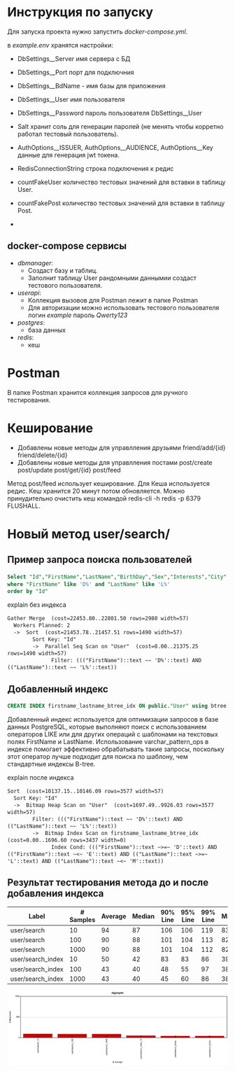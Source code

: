 # Инструкция по запуску

Для запуска проекта нужно запустить *docker-compose.yml*.

в *example.env* хранятся настройки:

- DbSettings__Server имя сервера с БД
- DbSettings__Port порт для подключния
- DbSettings__BdName - имя базы для приложения
- DbSettings__User имя пользователя
- DbSettings__Password пароль пользователя DbSettings__User

- Salt хранит соль для генерации паролей (не менять чтобы корретно работал тестовый пользователь).
- AuthOptions__ISSUER, AuthOptions__AUDIENCE, AuthOptions__Key данные для генерация jwt токена.
- RedisConnectionString строка подключения к редис

- countFakeUser количество тестовых значений для вставки в таблицу User.
- countFakePost количество тестовых значений для вставки в таблицу Post.
- 
## docker-compose сервисы

- *dbmanager*:
	- Создаст базу и таблиц. 
	- Заполнит таблицу User рандомными даннымии создаст тестового пользователя. 
- *userapi*:
	- Коллекция вызовов для Postman лежит в папке Postman
	- Для авторизации можно использовать тестового пользователя логин *example* пароль *Qwerty123*
- *postgres*:
	- база данных
- *redis*:
	- кеш

# Postman
В папке Postman хранится коллекция запросов для ручного тестирования.

# Кеширование
- Добавлены новые методы для управлления друзьями friend/add/{id} friend/delete/{id}
- Добавлены новые методы для управлления постами post/create post/update post/get/{id} post/feed 

Метод post/feed использует кеширование. Для Кеша используется редис. Кеш хранится 20 минут потом обновляется. Можно принудительно очистить кеш командой redis-cli -h redis -p 6379 FLUSHALL.


# Новый метод user/search/
## Пример запроса поиска пользователей 

```sql
Select "Id","FirstName","LastName","BirthDay","Sex","Interests","City" from "User"
where "FirstName" like 'D%' and "LastName" like 'L%'
order by "Id"
```

explain без индекса

```
Gather Merge  (cost=22453.80..22801.50 rows=2980 width=57)
  Workers Planned: 2
  ->  Sort  (cost=21453.78..21457.51 rows=1490 width=57)
        Sort Key: "Id"
        ->  Parallel Seq Scan on "User"  (cost=0.00..21375.25 rows=1490 width=57)
              Filter: ((("FirstName")::text ~~ 'D%'::text) AND (("LastName")::text ~~ 'L%'::text))
```

## Добавленный индекс

```sql
CREATE INDEX firstname_lastname_btree_idx ON public."User" using btree ("FirstName" varchar_pattern_ops,"LastName" varchar_pattern_ops) ;
```
Добавленный индекс используется для оптимизации запросов в базе данных PostgreSQL, которые выполняют поиск с использованием операторов LIKE или для других операций с шаблонами на текстовых полях FirstName и LastName.
Использование varchar_pattern_ops в индексе помогает эффективно обрабатывать такие запросы, поскольку этот оператор лучше подходит для поиска по шаблону, чем стандартные индексы B-tree.

explain после индекса

```
Sort  (cost=10137.15..10146.09 rows=3577 width=57)
  Sort Key: "Id"
  ->  Bitmap Heap Scan on "User"  (cost=1697.49..9926.03 rows=3577 width=57)
        Filter: ((("FirstName")::text ~~ 'D%'::text) AND (("LastName")::text ~~ 'L%'::text))
        ->  Bitmap Index Scan on firstname_lastname_btree_idx  (cost=0.00..1696.60 rows=3437 width=0)
              Index Cond: ((("FirstName")::text ~>=~ 'D'::text) AND (("FirstName")::text ~<~ 'E'::text) AND (("LastName")::text ~>=~ 'L'::text) AND (("LastName")::text ~<~ 'M'::text))
```
## Результат тестирования метода  до и после добавления индекса

|Label                 |# Samples|Average|Median|90% Line|95% Line|99% Line|Min|Max|Throughput|Received KB/sec|Sent KB/sec|
|----------------------|---------|-------|------|--------|--------|--------|---|---|----------|---------------|-----------|
|user/search        |10       |94     |87    |106     |106     |119     |83 |119|10.61571  |6020.17        |1.59       |
|user/search       |100      |90     |88    |101     |104     |113     |82 |130|11.07420  |6280.17        |1.65       |
|user/search      |1000     |90     |88    |101     |104     |112     |82 |199|11.01188  |6244.83        |1.65       |
|user/search_index  |10       |50     |42    |83      |83      |86      |39 |86 |19.80198  |11229.70       |2.96       |
|user/search_index |100      |43     |40    |48      |55      |97      |38 |125|23.03617  |13063.80       |3.44       |
|user/search_index|1000     |43     |40    |45      |60      |86      |38 |317|22.74692  |12899.77       |3.40       |

![Средния скорость ответа api](https://github.com/ROLOBOOK/HighloadArchitectHomeOne/blob/main/Test_apiresult_graf.png?raw=true)
